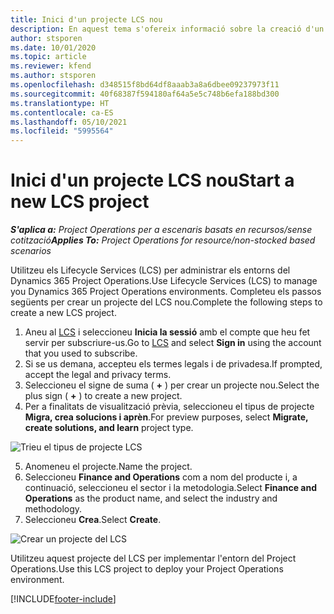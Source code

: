 ```yaml
---
title: Inici d'un projecte LCS nou
description: En aquest tema s'ofereix informació sobre la creació d'un projecte nou al LCS per a l'entorn del Project Operations.
author: stsporen
ms.date: 10/01/2020
ms.topic: article
ms.reviewer: kfend
ms.author: stsporen
ms.openlocfilehash: d348515f8bd64df8aaab3a8a6dbee09237973f11
ms.sourcegitcommit: 40f68387f594180af64a5e5c748b6efa188bd300
ms.translationtype: HT
ms.contentlocale: ca-ES
ms.lasthandoff: 05/10/2021
ms.locfileid: "5995564"
---
```

# <a name="start-a-new-lcs-project"></a><span data-ttu-id="8fd48-103">Inici d'un projecte LCS nou</span><span class="sxs-lookup"><span data-stu-id="8fd48-103">Start a new LCS project</span></span>

<span data-ttu-id="8fd48-104">_**S'aplica a:** Project Operations per a escenaris basats en recursos/sense cotització_</span><span class="sxs-lookup"><span data-stu-id="8fd48-104">_**Applies To:** Project Operations for resource/non-stocked based scenarios_</span></span>

<span data-ttu-id="8fd48-105">Utilitzeu els Lifecycle Services (LCS) per administrar els entorns del Dynamics 365 Project Operations.</span><span class="sxs-lookup"><span data-stu-id="8fd48-105">Use Lifecycle Services (LCS) to manage you Dynamics 365 Project Operations environments.</span></span> <span data-ttu-id="8fd48-106">Completeu els passos següents per crear un projecte del LCS nou.</span><span class="sxs-lookup"><span data-stu-id="8fd48-106">Complete the following steps to create a new LCS project.</span></span>

1. <span data-ttu-id="8fd48-107">Aneu al [LCS](https://lcs.dynamics.com/Logon/Index) i seleccioneu **Inicia la sessió** amb el compte que heu fet servir per subscriure-us.</span><span class="sxs-lookup"><span data-stu-id="8fd48-107">Go to [LCS](https://lcs.dynamics.com/Logon/Index) and select **Sign in** using the account that you used to subscribe.</span></span>
2. <span data-ttu-id="8fd48-108">Si se us demana, accepteu els termes legals i de privadesa.</span><span class="sxs-lookup"><span data-stu-id="8fd48-108">If prompted, accept the legal and privacy terms.</span></span>
3. <span data-ttu-id="8fd48-109">Seleccioneu el signe de suma ( **+** ) per crear un projecte nou.</span><span class="sxs-lookup"><span data-stu-id="8fd48-109">Select the plus sign ( **+** ) to create a new project.</span></span>
4. <span data-ttu-id="8fd48-110">Per a finalitats de visualització prèvia, seleccioneu el tipus de projecte **Migra, crea solucions i aprèn**.</span><span class="sxs-lookup"><span data-stu-id="8fd48-110">For preview purposes, select **Migrate, create solutions, and learn** project type.</span></span>

  ![Trieu el tipus de projecte LCS](./media/create-lcs-1.png)

5. <span data-ttu-id="8fd48-112">Anomeneu el projecte.</span><span class="sxs-lookup"><span data-stu-id="8fd48-112">Name the project.</span></span> 
6. <span data-ttu-id="8fd48-113">Seleccioneu **Finance and Operations** com a nom del producte i, a continuació, seleccioneu el sector i la metodologia.</span><span class="sxs-lookup"><span data-stu-id="8fd48-113">Select **Finance and Operations** as the product name, and select the industry and methodology.</span></span> 
7. <span data-ttu-id="8fd48-114">Seleccioneu **Crea**.</span><span class="sxs-lookup"><span data-stu-id="8fd48-114">Select **Create**.</span></span>

![Crear un projecte del LCS](./media/create-lcs-2.png)

<span data-ttu-id="8fd48-116">Utilitzeu aquest projecte del LCS per implementar l'entorn del Project Operations.</span><span class="sxs-lookup"><span data-stu-id="8fd48-116">Use this LCS project to deploy your Project Operations environment.</span></span>



[!INCLUDE[footer-include](../includes/footer-banner.md)]